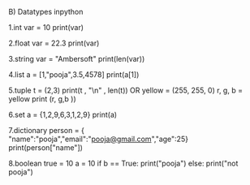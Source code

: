 


B) Datatypes inpython

1.int
var = 10
print(var)

2.float
var = 22.3
print(var)

3.string
var = "Ambersoft"
print(len(var))

4.list
a = [1,"pooja",3.5,4578]
print(a[1])

5.tuple
t = (2,3)
print(t , "\n" , len(t))
	OR
yellow = (255, 255, 0)
r, g, b = yellow
print (r, g,b ))


6.set
a = {1,2,9,6,3,1,2,9}
print(a)

7.dictionary
person = { "name":"pooja","email":"pooja@gmail.com","age":25}
print(person["name"])

8.boolean
true = 10
a = 10
if b == True:
print("pooja")
else:
print("not pooja")
